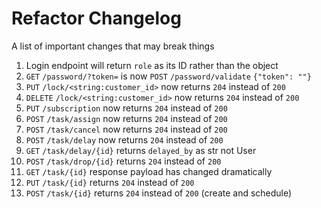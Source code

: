 # Refactor Changelog

A list of important changes that may break things

1. Login endpoint will return `role` as its ID rather than the object
2. `GET` `/password/?token=` is now `POST` `/password/validate` `{"token": ""}`
3. `PUT` `/lock/<string:customer_id>` now returns `204` instead of `200`
3. `DELETE` `/lock/<string:customer_id>` now returns `204` instead of `200`
4. `PUT` `/subscription` now returns `204` instead of `200`
5. `POST` `/task/assign` now returns `204` instead of `200`
6. `POST` `/task/cancel` now returns `204` instead of `200`
7. `POST` `/task/delay` now returns `204` instead of `200`
8. `GET` `/task/delay/{id}` returns `delayed_by` as str not User
9. `POST` `/task/drop/{id}` returns `204` instead of `200`
10. `GET` `/task/{id}` response payload has changed dramatically
11. `PUT` `/task/{id}` returns `204` instead of `200`
12. `POST` `/task/{id}` returns `204` instead of `200` (create and schedule)
